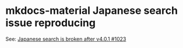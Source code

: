# mkdocs-material Japanese search issue reproducing

See: [Japanese search is broken after v4.0.1 #1023](https://github.com/squidfunk/mkdocs-material/issues/1023)
